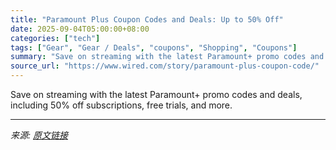 ```yaml
---
title: "Paramount Plus Coupon Codes and Deals: Up to 50% Off"
date: 2025-09-04T05:00:00+08:00
categories: ["tech"]
tags: ["Gear", "Gear / Deals", "coupons", "Shopping", "Coupons"]
summary: "Save on streaming with the latest Paramount+ promo codes and deals, including 50% off subscriptions, free trials, and more."
source_url: "https://www.wired.com/story/paramount-plus-coupon-code/"
---
```


Save on streaming with the latest Paramount+ promo codes and deals, including 50% off subscriptions, free trials, and more.

---

*来源: [原文链接](https://www.wired.com/story/paramount-plus-coupon-code/)*
